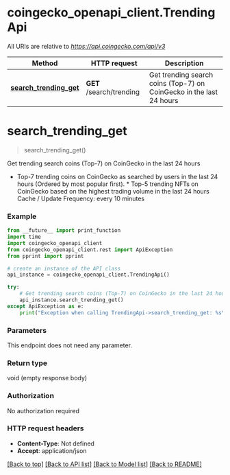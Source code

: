 # coingecko_openapi_client.TrendingApi

All URIs are relative to *https://api.coingecko.com/api/v3*

Method | HTTP request | Description
------------- | ------------- | -------------
[**search_trending_get**](TrendingApi.md#search_trending_get) | **GET** /search/trending | Get trending search coins (Top-7) on CoinGecko in the last 24 hours


# **search_trending_get**
> search_trending_get()

Get trending search coins (Top-7) on CoinGecko in the last 24 hours

* Top-7 trending coins on CoinGecko as searched by users in the last 24 hours (Ordered by most popular first). * Top-5 trending NFTs on CoinGecko based on the highest trading volume in the last 24 hours  Cache / Update Frequency: every 10 minutes

### Example
```python
from __future__ import print_function
import time
import coingecko_openapi_client
from coingecko_openapi_client.rest import ApiException
from pprint import pprint

# create an instance of the API class
api_instance = coingecko_openapi_client.TrendingApi()

try:
    # Get trending search coins (Top-7) on CoinGecko in the last 24 hours
    api_instance.search_trending_get()
except ApiException as e:
    print("Exception when calling TrendingApi->search_trending_get: %s\n" % e)
```

### Parameters
This endpoint does not need any parameter.

### Return type

void (empty response body)

### Authorization

No authorization required

### HTTP request headers

 - **Content-Type**: Not defined
 - **Accept**: application/json

[[Back to top]](#) [[Back to API list]](../README.md#documentation-for-api-endpoints) [[Back to Model list]](../README.md#documentation-for-models) [[Back to README]](../README.md)

